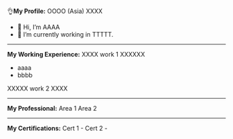<!---
Bupa-HA/Bupa-HA is a ✨ special ✨ repository because its `README.md` (this file) appears on your GitHub profile.
You can click the Preview link to take a look at your changes.
--->

👌**My Profile:**
OOOO (Asia) XXXX
- 👋 Hi, I’m AAAA
- 🌱 I’m currently working in TTTTT. 
----------------------------------------------------------------

**My Working Experience:** 
XXXX work 1 XXXXXX
  - aaaa
  - bbbb

XXXXX work 2 XXXX

-------------------------------------------------------------
**My Professional:**
Area 1
Area 2 

-------------------------------------------------------------
**My Certifications:**
Cert 1 - 
Cert 2 -




